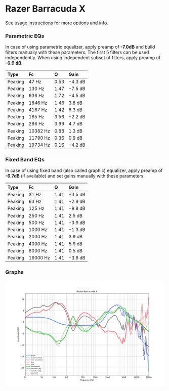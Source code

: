 # Razer Barracuda X
See [usage instructions](https://github.com/jaakkopasanen/AutoEq#usage) for more options and info.

### Parametric EQs
In case of using parametric equalizer, apply preamp of **-7.0dB** and build filters manually
with these parameters. The first 5 filters can be used independently.
When using independent subset of filters, apply preamp of **-6.9 dB**.

| Type    | Fc       |    Q | Gain    |
|:--------|:---------|:-----|:--------|
| Peaking | 47 Hz    | 0.53 | -4.3 dB |
| Peaking | 130 Hz   | 1.47 | -7.5 dB |
| Peaking | 636 Hz   | 1.72 | -4.5 dB |
| Peaking | 1846 Hz  | 1.48 | 3.8 dB  |
| Peaking | 4167 Hz  | 1.42 | 6.3 dB  |
| Peaking | 185 Hz   | 3.56 | -2.2 dB |
| Peaking | 286 Hz   | 3.99 | 4.7 dB  |
| Peaking | 10382 Hz | 0.88 | 1.3 dB  |
| Peaking | 11790 Hz | 0.36 | 0.9 dB  |
| Peaking | 19734 Hz | 0.16 | -4.2 dB |

### Fixed Band EQs
In case of using fixed band (also called graphic) equalizer, apply preamp of **-6.7dB**
(if available) and set gains manually with these parameters.

| Type    | Fc       |    Q | Gain    |
|:--------|:---------|:-----|:--------|
| Peaking | 31 Hz    | 1.41 | -3.5 dB |
| Peaking | 63 Hz    | 1.41 | -2.9 dB |
| Peaking | 125 Hz   | 1.41 | -9.8 dB |
| Peaking | 250 Hz   | 1.41 | 2.5 dB  |
| Peaking | 500 Hz   | 1.41 | -3.9 dB |
| Peaking | 1000 Hz  | 1.41 | -1.3 dB |
| Peaking | 2000 Hz  | 1.41 | 3.9 dB  |
| Peaking | 4000 Hz  | 1.41 | 5.9 dB  |
| Peaking | 8000 Hz  | 1.41 | 0.5 dB  |
| Peaking | 16000 Hz | 1.41 | -3.8 dB |

### Graphs
![](./Razer%20Barracuda%20X.png)